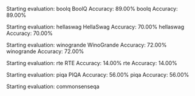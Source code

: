 Starting evaluation: boolq
BoolQ Accuracy: 89.00%
boolq Accuracy: 89.00%

Starting evaluation: hellaswag
HellaSwag Accuracy: 70.00%
hellaswag Accuracy: 70.00%

Starting evaluation: winogrande
WinoGrande Accuracy: 72.00%
winogrande Accuracy: 72.00%

Starting evaluation: rte
RTE Accuracy: 14.00%
rte Accuracy: 14.00%

Starting evaluation: piqa
PIQA Accuracy: 56.00%
piqa Accuracy: 56.00%

Starting evaluation: commonsenseqa
